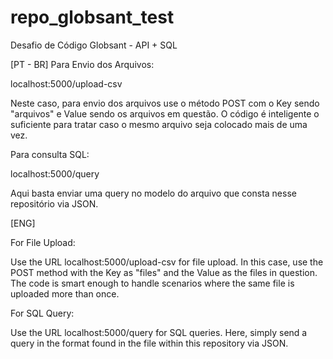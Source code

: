 # repo_globsant_test
Desafio de Código Globsant - API + SQL

[PT - BR]
Para Envio dos Arquivos:

localhost:5000/upload-csv

Neste caso, para envio dos arquivos use o método POST com o Key sendo "arquivos" e Value sendo os arquivos em questão. O código é inteligente o suficiente para tratar caso o mesmo arquivo seja colocado mais de uma vez.

Para consulta SQL:

localhost:5000/query

Aqui basta enviar uma query no modelo do arquivo que consta nesse repositório via JSON.

[ENG]

For File Upload:

Use the URL localhost:5000/upload-csv for file upload. In this case, use the POST method with the Key as "files" and the Value as the files in question. The code is smart enough to handle scenarios where the same file is uploaded more than once.

For SQL Query:

Use the URL localhost:5000/query for SQL queries. Here, simply send a query in the format found in the file within this repository via JSON.

